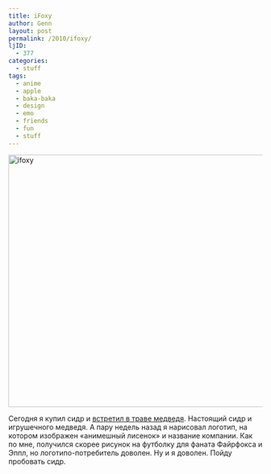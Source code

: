 ```yaml
---
title: iFoxy
author: Genn
layout: post
permalink: /2010/ifoxy/
ljID:
  - 377
categories:
  - stuff
tags:
  - anime
  - apple
  - baka-baka
  - design
  - emo
  - friends
  - fun
  - stuff
---
```

<img src="http://mega.genn.org/=^_^=/uploads/2010/05/ifoxy.png" alt="ifoxy" width="636" height="500" />

Сегодня я купил сидр и [встретил в траве медведя][1]. Настоящий сидр и игрушечного медведя. А пару недель назад я нарисовал логотип, на котором изображен «анимешный лисенок» и название компании. Как по мне, получился скорее рисунок на футболку для фаната Файрфокса и Эппл, но логотипо-потребитель доволен. Ну и я доволен. Пойду пробовать сидр.

 [1]: http://twitter.com/genn_org/status/15199049987